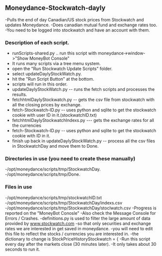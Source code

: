 ## Moneydance-Stockwatch-dayly
-Pulls the end of day Canadian/US stock prices from Stockwatch and updates Moneydance. 
-Does canadian mutual fund and exchange rates too. 
-You need to be logged into stockwatch and have an account with them. 
### Description of each script.
 - runScripts-shared.py .. run this script with moneydance->window->"Show MoneyBot Console"
 - It runs many scripts via a tree menu system.
 - open the "Run Stockwatch Update Scripts" folder.
 - select updateDaylyStockWatch.py.
 - hit the "Run Script Button" at the bottom.
 - scripts will run in this order.
 - updateDaylyStockWatch.py -- runs the fetch scripts and processes the results.
 - fetchhtmlDaylyStockwatch.py -- gets the csv file from stockwatch with all the closing prices by exchange.
 - fetch-Stockwatch-ID.py  -- uses python and sqlite to get the stockwatch cookie with user ID in it.(stockwatchID.txt)
 - fetchhtmlDaylyStockwatchIndexs.py  --- gets the exchange rates for all the currencies
 - fetch-Stockwatch-ID.py -- uses python and sqlite to get the stockwatch cookie with ID in it. 
 - finish up back in updateDaylyStockWatch.py -- process all the csv files in StockwatchDay and move them to Done.
### Directories in use (you need to create these manually)
-/opt/moneydance/scripts/tmp/StockwatchDay.
-/opt/moneydance/scripts/tmp/Done.
### Files in use 
-/opt/moneydance/scripts/tmp/stockwatchID.txt
-/opt/moneydance/scripts/tmp/StockwatchDay/indexs.csv
-/opt/moneydance/scripts/tmp/StockwatchDay/stoclwatch.csv
-Progress is reported on the "MoneyBot Conosle"
-Also check the Message Console for Errors / Crashes.
-definitions.py is used to filter the large amount of data provided by www.stockwatch.com
-so that only securities and exchange rates we are interested in get saved in moneydance.
-you will need to edit this file to reflect the stocks / currencies you are interested in.
-the dictionary to change is StockPriceHistoryStockwatch = { 
-Run this script every day after the markets close (30 minutes later).
-It only takes about 30 seconds to run it.


